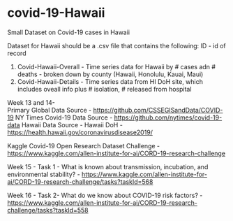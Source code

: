 # covid-19-Hawaii
Small Dataset on Covid-19  cases in Hawaii

Dataset for Hawaii should be a .csv file that contains the following:
ID - id of record

1. Covid-Hawaii-Overall - Time series data for Hawaii by # cases adn # deaths - broken down by county (Hawaii, Honolulu, Kauai, Maui)
2. Covid-Hawaii-Details - Time series data from HI DoH site, which includes oveall info plus # isolation, # released from hospital

Week 13 and 14-  
Primary Global Data Source - https://github.com/CSSEGISandData/COVID-19
NY Times Covid-19 Data Source - https://github.com/nytimes/covid-19-data
Hawaii Data Source - Hawaii DoH - https://health.hawaii.gov/coronavirusdisease2019/

Kaggle Covid-19 Open Research Dataset Challenge - https://www.kaggle.com/allen-institute-for-ai/CORD-19-research-challenge

Week 15 - Task 1 - What is known about transmission, incubation, and environmental stability? - https://www.kaggle.com/allen-institute-for-ai/CORD-19-research-challenge/tasks?taskId=568

Week 16 - Task 2- What do we know about COVID-19 risk factors? - https://www.kaggle.com/allen-institute-for-ai/CORD-19-research-challenge/tasks?taskId=558
